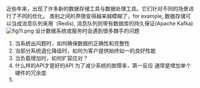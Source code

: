 近些年来，出现了许多新的数据存储工具与数据处理工具。它们针对不同的场景进行了不同的优化。
类别之间的界限变得越来越模糊了，for example, 数据存储可以当成消息队列来用（Redis), 消息队列则带有数据库的持久保证(Apache Kafka)					![fig11.png](0)
设计数据系统或服务时会遇到很多棘手的问题
1. 当系统出问题时，如何确保数据的正确性和完整性
2. 当部分系统退化降级时，如何为客户提供始终如一的良好性能
3. 当负载增加时，如何扩容应对？
4. 什么样的API才是好的API
为了减少系统的故障率，第一反应
通常是增加单个硬件的冗余度
1. 